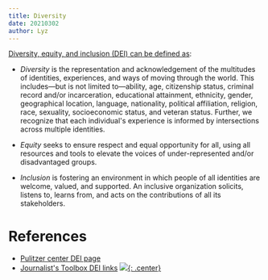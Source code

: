 ```yaml
---
title: Diversity
date: 20210302
author: Lyz
---
```


[Diversity, equity, and inclusion (DEI) can be defined
as](https://pulitzercenter.org/diversity-equity-and-inclusion):

* *Diversity* is the representation and acknowledgement of the multitudes of
    identities, experiences, and ways of moving through the world. This
    includes—but is not limited to—ability, age, citizenship status, criminal
    record and/or incarceration, educational attainment, ethnicity, gender,
    geographical location, language, nationality, political affiliation,
    religion, race, sexuality, socioeconomic status, and veteran status.
    Further, we recognize that each individual's experience is informed by
    intersections across multiple identities.

* *Equity*  seeks to ensure respect and equal opportunity for all, using all
    resources and tools to elevate the voices of under-represented and/or
    disadvantaged groups.

* *Inclusion* is fostering an environment in which people of all identities are
    welcome, valued, and supported. An inclusive organization solicits, listens
    to, learns from, and acts on the contributions of all its stakeholders.

# References

* [Pulitzer center DEI
    page](https://pulitzercenter.org/diversity-equity-and-inclusion)
* [Journalist's Toolbox DEI links](https://www.journaliststoolbox.org/2021/03/01/diversity_links/)
[![](not-by-ai.svg){: .center}](https://notbyai.fyi)
